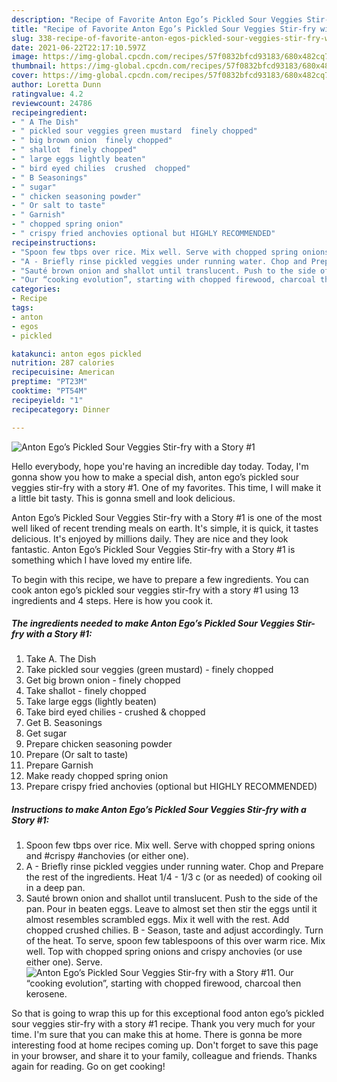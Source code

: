```yaml
---
description: "Recipe of Favorite Anton Ego’s Pickled Sour Veggies Stir-fry with a Story #1"
title: "Recipe of Favorite Anton Ego’s Pickled Sour Veggies Stir-fry with a Story #1"
slug: 338-recipe-of-favorite-anton-egos-pickled-sour-veggies-stir-fry-with-a-story-1
date: 2021-06-22T22:17:10.597Z
image: https://img-global.cpcdn.com/recipes/57f0832bfcd93183/680x482cq70/anton-egos-pickled-sour-veggies-stir-fry-with-a-story-1-recipe-main-photo.jpg
thumbnail: https://img-global.cpcdn.com/recipes/57f0832bfcd93183/680x482cq70/anton-egos-pickled-sour-veggies-stir-fry-with-a-story-1-recipe-main-photo.jpg
cover: https://img-global.cpcdn.com/recipes/57f0832bfcd93183/680x482cq70/anton-egos-pickled-sour-veggies-stir-fry-with-a-story-1-recipe-main-photo.jpg
author: Loretta Dunn
ratingvalue: 4.2
reviewcount: 24786
recipeingredient:
- " A The Dish"
- " pickled sour veggies green mustard  finely chopped"
- " big brown onion  finely chopped"
- " shallot  finely chopped"
- " large eggs lightly beaten"
- " bird eyed chilies  crushed  chopped"
- " B Seasonings"
- " sugar"
- " chicken seasoning powder"
- " Or salt to taste"
- " Garnish"
- " chopped spring onion"
- " crispy fried anchovies optional but HIGHLY RECOMMENDED"
recipeinstructions:
- "Spoon few tbps over rice. Mix well. Serve with chopped spring onions and #crispy #anchovies (or either one)."
- "A - Briefly rinse pickled veggies under running water. Chop and Prepare the rest of the ingredients. Heat 1/4 - 1/3 c (or as needed) of cooking oil in a deep pan."
- "Sauté brown onion and shallot until translucent. Push to the side of the pan. Pour in beaten eggs. Leave to almost set then stir the eggs until it almost resembles scrambled eggs. Mix it well with the rest. Add chopped crushed chilies. B - Season, taste and adjust accordingly. Turn of the heat. To serve, spoon few tablespoons of this over warm rice. Mix well. Top with chopped spring onions and crispy anchovies (or use either one). Serve."
- "Our “cooking evolution”, starting with chopped firewood, charcoal then kerosene."
categories:
- Recipe
tags:
- anton
- egos
- pickled

katakunci: anton egos pickled 
nutrition: 287 calories
recipecuisine: American
preptime: "PT23M"
cooktime: "PT54M"
recipeyield: "1"
recipecategory: Dinner

---
```



![Anton Ego’s Pickled Sour Veggies Stir-fry with a Story #1](https://img-global.cpcdn.com/recipes/57f0832bfcd93183/680x482cq70/anton-egos-pickled-sour-veggies-stir-fry-with-a-story-1-recipe-main-photo.jpg)

Hello everybody, hope you're having an incredible day today. Today, I'm gonna show you how to make a special dish, anton ego’s pickled sour veggies stir-fry with a story #1. One of my favorites. This time, I will make it a little bit tasty. This is gonna smell and look delicious.



Anton Ego’s Pickled Sour Veggies Stir-fry with a Story #1 is one of the most well liked of recent trending meals on earth. It's simple, it is quick, it tastes delicious. It's enjoyed by millions daily. They are nice and they look fantastic. Anton Ego’s Pickled Sour Veggies Stir-fry with a Story #1 is something which I have loved my entire life.


To begin with this recipe, we have to prepare a few ingredients. You can cook anton ego’s pickled sour veggies stir-fry with a story #1 using 13 ingredients and 4 steps. Here is how you cook it.

<!--inarticleads1-->

##### The ingredients needed to make Anton Ego’s Pickled Sour Veggies Stir-fry with a Story #1:

1. Take  A. The Dish
1. Take  pickled sour veggies (green mustard) - finely chopped
1. Get  big brown onion - finely chopped
1. Take  shallot - finely chopped
1. Take  large eggs (lightly beaten)
1. Take  bird eyed chilies - crushed &amp; chopped
1. Get  B. Seasonings
1. Get  sugar
1. Prepare  chicken seasoning powder
1. Prepare  (Or salt to taste)
1. Prepare  Garnish
1. Make ready  chopped spring onion
1. Prepare  crispy fried anchovies (optional but HIGHLY RECOMMENDED)




<!--inarticleads2-->

##### Instructions to make Anton Ego’s Pickled Sour Veggies Stir-fry with a Story #1:

1. Spoon few tbps over rice. Mix well. Serve with chopped spring onions and #crispy #anchovies (or either one).
1. A - Briefly rinse pickled veggies under running water. Chop and Prepare the rest of the ingredients. Heat 1/4 - 1/3 c (or as needed) of cooking oil in a deep pan.
1. Sauté brown onion and shallot until translucent. Push to the side of the pan. Pour in beaten eggs. Leave to almost set then stir the eggs until it almost resembles scrambled eggs. Mix it well with the rest. Add chopped crushed chilies. B - Season, taste and adjust accordingly. Turn of the heat. To serve, spoon few tablespoons of this over warm rice. Mix well. Top with chopped spring onions and crispy anchovies (or use either one). Serve.
<img src="//assets-global.cpcdn.com/assets/icons/button_play-2c75c40dde080a61004c1f40b05d8f140eaff45d7e9e6481dc71c63d2e7c4909.png" alt="Anton Ego’s Pickled Sour Veggies Stir-fry with a Story #1">1. Our “cooking evolution”, starting with chopped firewood, charcoal then kerosene.




So that is going to wrap this up for this exceptional food anton ego’s pickled sour veggies stir-fry with a story #1 recipe. Thank you very much for your time. I'm sure that you can make this at home. There is gonna be more interesting food at home recipes coming up. Don't forget to save this page in your browser, and share it to your family, colleague and friends. Thanks again for reading. Go on get cooking!
